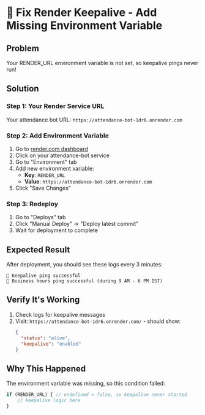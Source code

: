 # 🔧 Fix Render Keepalive - Add Missing Environment Variable

## Problem
Your RENDER_URL environment variable is not set, so keepalive pings never run!

## Solution

### Step 1: Your Render Service URL
Your attendance bot URL: `https://attendance-bot-1dr6.onrender.com`

### Step 2: Add Environment Variable
1. Go to [render.com dashboard](https://dashboard.render.com)
2. Click on your attendance-bot service  
3. Go to "Environment" tab
4. Add new environment variable:
   - **Key**: `RENDER_URL`
   - **Value**: `https://attendance-bot-1dr6.onrender.com`
5. Click "Save Changes"

### Step 3: Redeploy
1. Go to "Deploys" tab
2. Click "Manual Deploy" → "Deploy latest commit"
3. Wait for deployment to complete

## Expected Result
After deployment, you should see these logs every 3 minutes:
```
🔄 Keepalive ping successful
🔄 Business hours ping successful (during 9 AM - 6 PM IST)
```

## Verify It's Working
1. Check logs for keepalive messages
2. Visit: `https://attendance-bot-1dr6.onrender.com/` - should show:
   ```json
   {
     "status": "alive",
     "keepalive": "enabled"
   }
   ```

## Why This Happened
The environment variable was missing, so this condition failed:
```javascript
if (RENDER_URL) { // undefined = false, so keepalive never started
    // keepalive logic here
}
```
